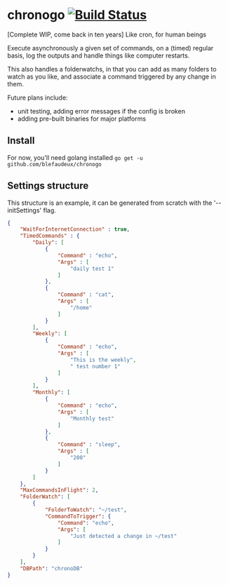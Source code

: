 # chronogo [![Build Status](https://travis-ci.org/blefaudeux/chronogo.svg?branch=master)](https://travis-ci.org/blefaudeux/chronogo)

[Complete WIP, come back in ten years] Like cron, for human beings

Execute asynchronously a given set of commands, on a (timed) regular basis, log the outputs and handle things like computer restarts.

This also handles a folderwatchs, in that you can add as many folders to watch as you like, and associate a command triggered by any change in them.

Future plans include:
- unit testing, adding error messages if the config is broken
- adding pre-built binaries for major platforms

## Install
For now, you'll need golang installed
`go get -u github.com/blefaudeux/chronogo`

## Settings structure

This structure is an example, it can be generated from scratch with the '--initSettings' flag.

```json
{
    "WaitForInternetConnection" : true,
    "TimedCommands" : {
        "Daily": [
            {
                "Command" : "echo",
                "Args" : [
                    "daily test 1"
                ]
            },
            {
                "Command" : "cat",
                "Args" : [
                    "/home"
                ]
            }
        ],
        "Weekly": [
            {
                "Command" : "echo",
                "Args" : [
                    "This is the weekly",
                    " test number 1"
                ]
            }
        ],
        "Monthly": [
            {
                "Command" : "echo",
                "Args" : [
                    "Monthly test"
                ]
            },
            {
                "Command" : "sleep",
                "Args" : [
                    "200"
                ]
            }
        ]
    },
    "MaxCommandsInFlight": 2,
    "FolderWatch": [
        {
            "FolderToWatch": "~/test",
            "CommandToTrigger": {
                "Command": "echo",
                "Args": [
                    "Just detected a change in ~/test"
                ]
            }
        }
    ],
    "DBPath": "chronoDB"
}
```